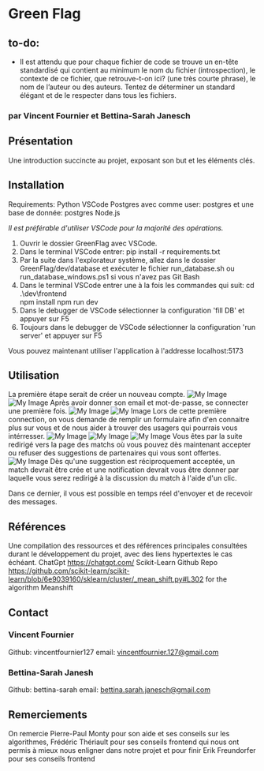 # Green Flag
## to-do:
* Il est attendu que pour chaque fichier de code se trouve un en-tête standardisé qui contient au minimum le nom du fichier (introspection), le contexte de ce fichier, que retrouve-t-on ici? (une très courte phrase), le nom de l’auteur ou des auteurs. Tentez de déterminer un standard élégant et de le respecter dans tous les fichiers.
### par Vincent Fournier et Bettina-Sarah Janesch

## Présentation
Une introduction succincte au projet, exposant son but et les éléments clés.

## Installation
Requirements:
Python
VSCode
Postgres avec comme user: postgres et une base de donnée: postgres
Node.js

*Il est préférable d'utiliser VSCode pour la majorité des opérations.*
1. Ouvrir le dossier GreenFlag avec VSCode.
2. Dans le terminal VSCode entrer: pip install -r requirements.txt
3. Par la suite dans l'explorateur système, allez dans le dossier GreenFlag/dev/database et exécuter le fichier run_database.sh ou run_database_windows.ps1 si vous n'avez pas Git Bash
4. Dans le terminal VSCode entrer une à la fois les commandes qui suit:
cd .\dev\frontend\
npm install
npm run dev
5. Dans le debugger de VSCode sélectionner la configuration 'fill DB' et appuyer sur F5
6. Toujours dans le debugger de VSCode sélectionner la configuration 'run server' et appuyer sur F5

Vous pouvez maintenant utiliser l'application à l'addresse localhost:5173


## Utilisation
La première étape serait de créer un nouveau compte.
![My Image](images/to-creation.png) ![My Image](images/creation-compte.png)
Après avoir donner son email et mot-de-passe, se connecter une première fois.
![My Image](images/to-login.png) ![My Image](images/login.png)
Lors de cette première connection, on vous demande de remplir un formulaire afin d'en connaitre plus
sur vous et de nous aider à trouver des usagers qui pourrais vous intérresser.
![My Image](images/questionnaire-1.png) ![My Image](images/questionnaire-2.png) ![My Image](images/questionnaire-3.png)
Vous êtes par la suite redirigé vers la page des matchs où vous pouvez dès maintenant
accepter ou refuser des suggestions de partenaires qui vous sont offertes.
![My Image](images/match.png)
Dès qu'une suggestion est réciproquement acceptée, un match devrait être crée et une notification
devrait vous être donner par laquelle vous serez redirigé à la discussion du match à l'aide d'un clic.

Dans ce dernier, il vous est possible en temps réel d'envoyer et de recevoir des messages.


## Références
Une compilation des ressources et des références principales consultées durant le
développement du projet, avec des liens hypertextes le cas échéant.
ChatGpt https://chatgpt.com/
Scikit-Learn Github Repo https://github.com/scikit-learn/scikit-learn/blob/6e9039160/sklearn/cluster/_mean_shift.py#L302 for the algorithm Meanshift


## Contact
### Vincent Fournier
Github: vincentfournier127
email: vincentfournier.127@gmail.com
### Bettina-Sarah Janesh
Github: bettina-sarah
email: bettina.sarah.janesch@gmail.com

## Remerciements
On remercie Pierre-Paul Monty pour son aide et ses conseils sur les algorithmes,
Frédéric Thériault pour ses conseils frontend qui nous ont permis à mieux nous enligner dans notre projet
et pour finir Erik Freundorfer pour ses conseils frontend